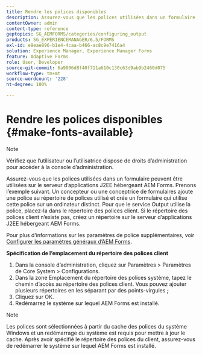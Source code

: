```yaml
---
title: Rendre les polices disponibles
description: Assurez-vous que les polices utilisées dans un formulaire peuvent être utilisées sur le serveur d’applications J2EE hébergeant AEM Forms.
contentOwner: admin
content-type: reference
geptopics: SG_AEMFORMS/categories/configuring_output
products: SG_EXPERIENCEMANAGER/6.5/FORMS
exl-id: e9eae896-b1e4-4caa-b466-ac8c9e7416a4
solution: Experience Manager, Experience Manager Forms
feature: Adaptive Forms
role: User, Developer
source-git-commit: 6a9806d8f40f711a610c130c63d9ab9b2460d075
workflow-type: tm+mt
source-wordcount: '228'
ht-degree: 100%

---
```


# Rendre les polices disponibles {#make-fonts-available}

>[!NOTE]
> 
> Vérifiez que l’utilisateur ou l’utilisatrice dispose de droits d’administration pour accéder à la console d’administration.

Assurez-vous que les polices utilisées dans un formulaire peuvent être utilisées sur le serveur d’applications J2EE hébergeant AEM Forms. Prenons l’exemple suivant. Un concepteur ou une conceptrice de formulaires ajoute une police au répertoire de polices utilisé et crée un formulaire qui utilise cette police sur un ordinateur distinct. Pour que le service Output utilise la police, placez-la dans le répertoire des polices client. Si le répertoire des polices client n’existe pas, créez un répertoire sur le serveur d’applications J2EE hébergeant AEM Forms.

Pour plus d’informations sur les paramètres de police supplémentaires, voir [Configurer les paramètres généraux d’AEM Forms](/help/forms/using/admin-help/configure-general-aem-forms-settings.md#configure-general-aem-forms-settings).

**Spécification de l’emplacement du répertoire des polices client**

1. Dans la console d’administration, cliquez sur Paramètres > Paramètres de Core System > Configurations.
1. Dans la zone Emplacement du répertoire des polices système, tapez le chemin d’accès au répertoire des polices client. Vous pouvez ajouter plusieurs répertoires en les séparant par des points-virgules **;**
1. Cliquez sur OK.
1. Redémarrez le système sur lequel AEM Forms est installé.

>[!NOTE]
>
>Les polices sont sélectionnées à partir du cache des polices du système Windows et un redémarrage du système est requis pour mettre à jour le cache. Après avoir spécifié le répertoire des polices du client, assurez-vous de redémarrer le système sur lequel AEM Forms est installé.
